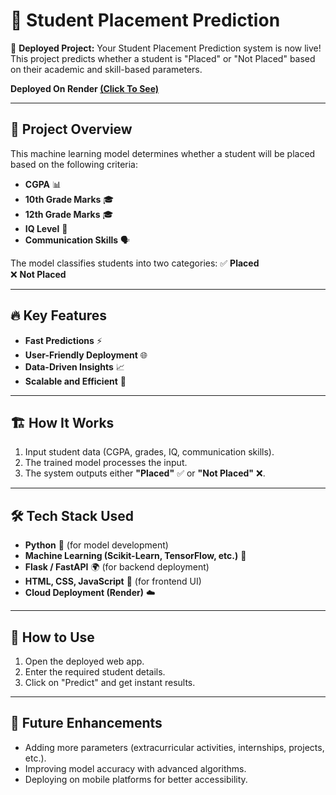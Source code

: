 # 📌 Student Placement Prediction

🚀 **Deployed Project:** Your Student Placement Prediction system is now live! This project predicts whether a student is "Placed" or "Not Placed" based on their academic and skill-based parameters.

**Deployed On Render [(Click To See)](https://render-deploy-1-jtgz.onrender.com)**

---

## 🎯 **Project Overview**
This machine learning model determines whether a student will be placed based on the following criteria:

- **CGPA** 📊
- **10th Grade Marks** 🎓
- **12th Grade Marks** 🎓
- **IQ Level** 🧠
- **Communication Skills** 🗣️

The model classifies students into two categories:
✅ **Placed**  
❌ **Not Placed**

---

## 🔥 **Key Features**
- **Fast Predictions** ⚡
- **User-Friendly Deployment** 🌐
- **Data-Driven Insights** 📈
- **Scalable and Efficient** 🚀

---

## 🏗️ **How It Works**
1. Input student data (CGPA, grades, IQ, communication skills).
2. The trained model processes the input.
3. The system outputs either **"Placed"** ✅ or **"Not Placed"** ❌.

---

## 🛠️ **Tech Stack Used**
- **Python** 🐍 (for model development)
- **Machine Learning (Scikit-Learn, TensorFlow, etc.)** 🤖
- **Flask / FastAPI** 🌍 (for backend deployment)
- **HTML, CSS, JavaScript** 🎨 (for frontend UI)
- **Cloud Deployment (Render)** ☁️

---

## 🚀 **How to Use**
1. Open the deployed web app.
2. Enter the required student details.
3. Click on "Predict" and get instant results.

---

## 📢 **Future Enhancements**
- Adding more parameters (extracurricular activities, internships, projects, etc.).
- Improving model accuracy with advanced algorithms.
- Deploying on mobile platforms for better accessibility.
